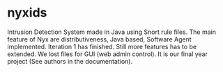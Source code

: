 # nyxids
Intrusion Detection System made in Java using Snort rule files. The main feature of Nyx are distributiveness, Java based, Software Agent implemented. Iteration 1 has finished. Still more features has to be extended. We lost files for GUI (web admin control). It is our final year project (See authors in the documentation).

